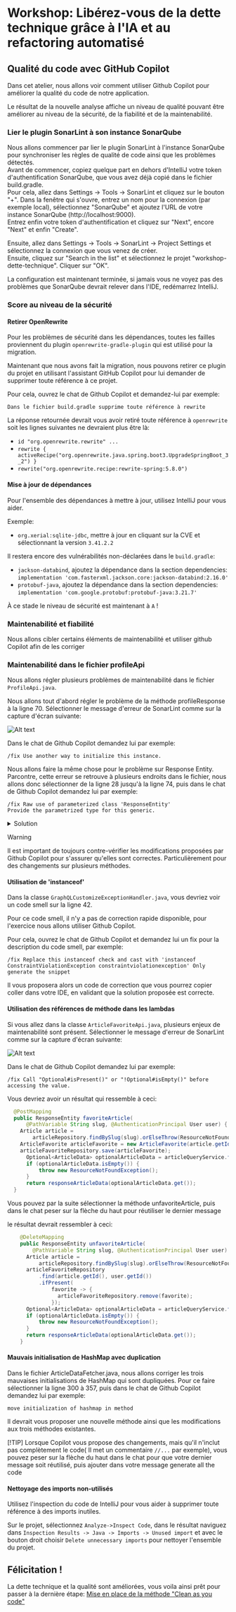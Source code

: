 # Workshop: Libérez-vous de la dette technique grâce à l'IA et au refactoring automatisé

## Qualité du code avec GitHub Copilot

Dans cet atelier, nous allons voir comment utiliser Github Copilot pour améliorer la qualité du code de notre application.

Le résultat de la nouvelle analyse affiche un niveau de qualité pouvant être améliorer au niveau de la sécurité, de la fiabilité et de la maintenabilité.

### Lier le plugin SonarLint à son instance SonarQube

Nous allons commencer par lier le plugin SonarLint à l'instance SonarQube pour synchroniser les règles de qualité de code ainsi que les problèmes détectés.\
Avant de commencer, copiez quelque part en dehors d'IntelliJ votre token d'authentification SonarQube, que vous avez déjà copié dans le fichier build.gradle.\
Pour cela, allez dans Settings → Tools → SonarLint et cliquez sur le bouton "+". Dans la fenêtre qui s'ouvre, entrez un nom pour la connexion (par exemple local), sélectionnez "SonarQube" et ajoutez l'URL de votre instance SonarQube (http://localhost:9000).\
Entrez enfin votre token d'authentification et cliquez sur "Next", encore "Next" et enfin "Create".

Ensuite, allez dans Settings → Tools → SonarLint → Project Settings et sélectionnez la connexion que vous venez de créer.\
Ensuite, cliquez sur "Search in the list" et sélectionnez le projet "workshop-dette-technique". Cliquer sur "OK".

La configuration est maintenant terminée, si jamais vous ne voyez pas des problèmes que SonarQube devrait relever dans l'IDE, redémarrez IntelliJ. 

### Score au niveau de la sécurité

#### Retirer OpenRewrite

Pour les problèmes de sécurité dans les dépendances, toutes les failles proviennent du plugin `openrewrite-gradle-plugin` qui est utilisé pour la migration.

Maintenant que nous avons fait la migration, nous pouvons retirer ce plugin du projet en utilisant l'assistant GitHub Copilot pour lui demander de supprimer toute référence à ce projet.

Pour cela, ouvrez le chat de Github Copilot et demandez-lui par exemple:

```
Dans le fichier build.gradle supprime toute référence à rewrite
```

La réponse retournée devrait vous avoir retiré toute référence à `openrewrite` soit les lignes suivantes ne devraient plus être là: 

- `id "org.openrewrite.rewrite" ...`
- `rewrite { activeRecipe("org.openrewrite.java.spring.boot3.UpgradeSpringBoot_3_2") }`
- `rewrite("org.openrewrite.recipe:rewrite-spring:5.8.0")`

#### Mise à jour de dépendances

Pour l'ensemble des dépendances à mettre à jour, utilisez IntelliJ pour vous aider.

Exemple: 
- `org.xerial:sqlite-jdbc`, mettre à jour en cliquant sur la CVE et sélectionnant la version `3.41.2.2`

Il restera encore des vulnérabilités non-déclarées dans le `build.gradle`: 
- `jackson-databind`, ajoutez la dépendance dans la section dependencies: `implementation 'com.fasterxml.jackson.core:jackson-databind:2.16.0'`
- `protobuf-java`, ajoutez la dépendance dans la section dependencies: `implementation 'com.google.protobuf:protobuf-java:3.21.7'`

À ce stade le niveau de sécurité est maintenant à `A` !

### Maintenabilité et fiabilité

Nous allons cibler certains éléments de maintenabilité et utiliser github Copilot afin de les corriger

### Maintenabilité dans le fichier profileApi 

Nous allons régler plusieurs problèmes de maintenabilité dans le fichier `ProfileApi.java`. 

Nous allons tout d'abord régler le problème de la méthode profileResponse à la ligne 70. Sélectionner le message d'erreur de SonarLint comme sur la capture d'écran suivante: 

![Alt text](profileApi.png)

Dans le chat de Github Copilot demandez lui par exemple:

```
/fix Use another way to initialize this instance.
```

Nous allons faire la même chose pour le problème sur Response Entity. Parcontre, cette erreur se retrouve à plusieurs endroits dans le fichier, nous allons donc sélectionner de la ligne 28 jusqu'à la ligne 74, puis dans le chat de Github Copilot demandez lui par exemple:

```
/fix Raw use of parameterized class 'ResponseEntity' 
Provide the parametrized type for this generic.
```

<details>
    <summary>Solution</summary>
    
```java
    @GetMapping
    public ResponseEntity<HashMap<String, ProfileData>> getProfile(
        @PathVariable String username, @AuthenticationPrincipal User user) {
      return profileQueryService
          .findByUsername(username, user)
          .map(this::profileResponse)
          .orElseThrow(ResourceNotFoundException::new);
    }
    
    @PostMapping(path = "follow")
    public ResponseEntity<HashMap<String, ProfileData>> follow(
        @PathVariable String username, @AuthenticationPrincipal User user) {
      return userRepository
          .findByUsername(username)
          .map(
              target -> {
                FollowRelation followRelation = new FollowRelation(user.getId(), target.getId());
                userRepository.saveRelation(followRelation);
                return profileResponse(profileQueryService.findByUsername(username, user).get());
              })
          .orElseThrow(ResourceNotFoundException::new);
    }
    
    @DeleteMapping(path = "follow")
    public ResponseEntity<HashMap<String, ProfileData>> unfollow(
        @PathVariable String username, @AuthenticationPrincipal User user) {
      Optional<User> userOptional = userRepository.findByUsername(username);
      if (userOptional.isPresent()) {
        User target = userOptional.get();
        return userRepository
            .findRelation(user.getId(), target.getId())
            .map(
                relation -> {
                  userRepository.removeRelation(relation);
                  return profileResponse(profileQueryService.findByUsername(username, user).get());
                })
            .orElseThrow(ResourceNotFoundException::new);
      } else {
        throw new ResourceNotFoundException();
      }
    }
    
    private ResponseEntity<HashMap<String, ProfileData>> profileResponse(ProfileData profile) {
      HashMap<String, ProfileData> map = new HashMap<>();
      map.put("profile", profile);
    
      return ResponseEntity.ok(map);
    }
```
</details>

> [!WARNING]
Il est important de toujours contre-vérifier les modifications proposées par Github Copilot pour s'assurer qu'elles sont correctes. Particulièrement pour des changements sur plusieurs méthodes.
#### Utilisation de 'instanceof'

Dans la classe `GraphQLCustomizeExceptionHandler.java`, vous devriez voir un code smell sur la ligne 42.

Pour ce code smell, il n'y a pas de correction rapide disponible, pour l'exercice nous allons utiliser Github Copilot.

Pour cela, ouvrez le chat de Github Copilot et demandez lui un fix pour la description du code smell, par exemple:

```
/fix Replace this instanceof check and cast with 'instanceof ConstraintViolationException constraintviolationexception' Only generate the snippet
```

Il vous proposera alors un code de correction que vous pourrez copier coller dans votre IDE, en validant que la solution proposée est correcte.


#### Utilisation des références de méthode dans les lambdas

Si vous allez dans la classe `ArticleFavoriteApi.java`, plusieurs enjeux de maintenabilité sont présent. Sélectionner le message d'erreur de SonarLint comme sur la capture d'écran suivante: 

![Alt text](ArticleFavoriteApi.png)

Dans le chat de Github Copilot demandez lui par exemple:

```
/fix Call "Optional#isPresent()" or "!Optional#isEmpty()" before accessing the value.
```

Vous devriez avoir un résultat qui ressemble à ceci:

```java
  @PostMapping
  public ResponseEntity favoriteArticle(
      @PathVariable String slug, @AuthenticationPrincipal User user) {
    Article article =
        articleRepository.findBySlug(slug).orElseThrow(ResourceNotFoundException::new);
    ArticleFavorite articleFavorite = new ArticleFavorite(article.getId(), user.getId());
    articleFavoriteRepository.save(articleFavorite);
      Optional<ArticleData> optionalArticleData = articleQueryService.findBySlug(slug, user);
      if (optionalArticleData.isEmpty()) {
          throw new ResourceNotFoundException();
      }
      return responseArticleData(optionalArticleData.get());
  }
```

Vous pouvez par la suite sélectionner la méthode unfavoriteArticle, puis dans le chat peser sur la flèche du haut pour réutiliser le dernier message

le résultat devrait ressembler à ceci:

```java
    @DeleteMapping
    public ResponseEntity unfavoriteArticle(
        @PathVariable String slug, @AuthenticationPrincipal User user) {
      Article article =
          articleRepository.findBySlug(slug).orElseThrow(ResourceNotFoundException::new);
      articleFavoriteRepository
          .find(article.getId(), user.getId())
          .ifPresent(
              favorite -> {
                articleFavoriteRepository.remove(favorite);
              });
      Optional<ArticleData> optionalArticleData = articleQueryService.findBySlug(slug, user);
      if (optionalArticleData.isEmpty()) {
          throw new ResourceNotFoundException();
      }
      return responseArticleData(optionalArticleData.get());
    }
```

#### Mauvais initialisation de HashMap avec duplication

Dans le fichier ArticleDataFetcher.java, nous allons corriger les trois mauvaises initialisations de HashMap qui sont dupliquées.
Pour ce faire sélectionner la ligne 300 à 357, puis dans le chat de Github Copilot demandez lui par exemple:

```
move initialization of hashmap in method
```

Il devrait vous proposer une nouvelle méthode ainsi que les modifications aux trois méthodes existantes.

[!TIP]
Lorsque Copilot vous propose des changements, mais qu'il n'inclut pas complètement le code( Il met un commentaire `//...` par exemple), vous pouvez peser sur la flèche du haut dans le chat pour que votre dernier message soit réutilisé, puis ajouter dans votre message generate all the code


#### Nettoyage des imports non-utilisés

Utilisez l'inspection du code de IntelliJ pour vous aider à supprimer toute référence à des imports inutiles.

Sur le projet, sélectionnez `Analyze->Inspect Code`, dans le résultat naviguez dans `Inspection Results -> Java -> Imports -> Unused import` et avec le bouton droit choisir `Delete unnecessary imports` pour nettoyer l'ensemble du projet.

## Félicitation !

La dette technique et la qualité sont améliorées, vous voila ainsi prêt pour passer à la dernière étape: [Mise en place de la méthode "Clean as you code"](COMPLEXITY.md)
